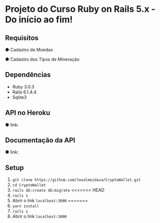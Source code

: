 # Projeto do Curso Ruby on Rails 5.x - Do início ao fim!

## Requisitos
● Cadastro de Moedas 

● Cadastro dos Tipos de Mineração

## Dependências

- Ruby 3.0.3
- Rails 6.1.4.4
- Sqlite3

## API no Heroku
● link:

## Documentação da API
● link: 

## Setup

1. `git clone https://github.com/leoalmeidasa/CryptoWallet.git`
2. `cd CryptoWallet`
3. `rails db:create db:migrate`
<<<<<<< HEAD
4. `rails s`
5. Abrir o link `localhost:3000`
=======
4. `yarn install`
5. `rails s`
6. Abrir o link `localhost:3000`
